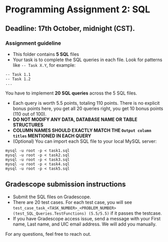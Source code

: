 # Programming Assignment 2: SQL

## Deadline: 17th October, midnight (CST).

### Assignment guideline
- This folder contains **5 SQL** files
- Your task is to complete the SQL queries in each file. Look for patterns like `-- Task X.Y`, for example:
```shell
-- Task 1.1
-- Task 1.2
...
```
You have to implement **20 SQL queries** across the 5 SQL files.
- Each query is worth 5.5 points, totaling 110 points. There is no explicit bonus points here, you get all 20 queries right, you get 10 bonus points (110 out of 100).
- **DO NOT MODIFY ANY DATA, DATABASE NAME OR TABLE STRUCTURES**
- **COLUMN NAMES SHOULD EXACTLY MATCH THE `Output column titles` MENTIONED IN EACH QUERY**
- (Optional) You can import each SQL file to your local MySQL server:
```shell
mysql -u root -p < task1.sql
mysql -u root -p < task2.sql
mysql -u root -p < task3.sql
mysql -u root -p < task4.sql
mysql -u root -p < task5.sql
```

## Gradescope submission instructions
- Submit the SQL files on Gradescope.
- There are 20 test cases. For each test case, you will see `test_case_task_<TASK_NUMBER>_<PROBLEM_NUMBER> (test_SQL_Queries.TestFunctions) (5.5/5.5)` if it passes the testcase.   
- If you have Gradescope access issue, send a message with your First name, Last name, and UIC email address. We will add you manually.

For any questions, feel free to reach out.
